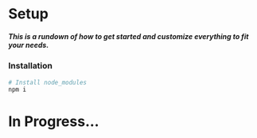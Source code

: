 # Setup
##### This is a rundown of how to get started and customize everything to fit your needs.


### Installation
```bash
# Install node_modules
npm i
```

# In Progress...